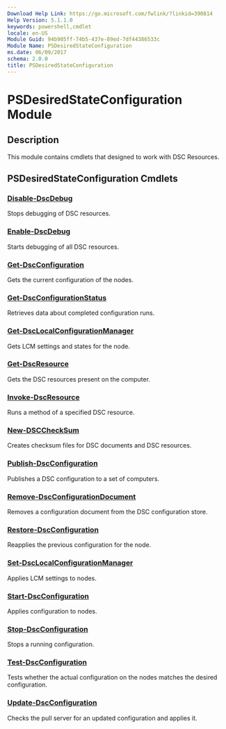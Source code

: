 ```yaml
---
Download Help Link: https://go.microsoft.com/fwlink/?linkid=390814
Help Version: 5.1.1.0
keywords: powershell,cmdlet
locale: en-US
Module Guid: 94b905ff-74b5-437e-89ed-7df44386533c
Module Name: PSDesiredStateConfiguration
ms.date: 06/09/2017
schema: 2.0.0
title: PSDesiredStateConfiguration
---
```

# PSDesiredStateConfiguration Module

## Description

This module contains cmdlets that designed to work with DSC Resources.

## PSDesiredStateConfiguration Cmdlets

### [Disable-DscDebug](Disable-DscDebug.md)

Stops debugging of DSC resources.

### [Enable-DscDebug](Enable-DscDebug.md)

Starts debugging of all DSC resources.

### [Get-DscConfiguration](Get-DscConfiguration.md)

Gets the current configuration of the nodes.

### [Get-DscConfigurationStatus](Get-DscConfigurationStatus.md)

Retrieves data about completed configuration runs.

### [Get-DscLocalConfigurationManager](Get-DscLocalConfigurationManager.md)

Gets LCM settings and states for the node.

### [Get-DscResource](Get-DscResource.md)

Gets the DSC resources present on the computer.

### [Invoke-DscResource](Invoke-DscResource.md)

Runs a method of a specified DSC resource.

### [New-DSCCheckSum](New-DSCCheckSum.md)

Creates checksum files for DSC documents and DSC resources.

### [Publish-DscConfiguration](Publish-DscConfiguration.md)

Publishes a DSC configuration to a set of computers.

### [Remove-DscConfigurationDocument](Remove-DscConfigurationDocument.md)

Removes a configuration document from the DSC configuration store.

### [Restore-DscConfiguration](Restore-DscConfiguration.md)

Reapplies the previous configuration for the node.

### [Set-DscLocalConfigurationManager](Set-DscLocalConfigurationManager.md)

Applies LCM settings to nodes.

### [Start-DscConfiguration](Start-DscConfiguration.md)

Applies configuration to nodes.

### [Stop-DscConfiguration](Stop-DscConfiguration.md)

Stops a running configuration.

### [Test-DscConfiguration](Test-DscConfiguration.md)

Tests whether the actual configuration on the nodes matches the desired configuration.

### [Update-DscConfiguration](Update-DscConfiguration.md)

Checks the pull server for an updated configuration and applies it.
